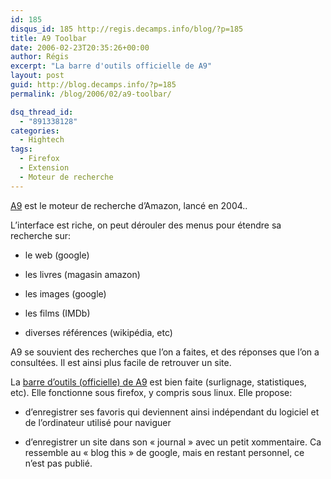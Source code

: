 ```yaml
---
id: 185
disqus_id: 185 http://regis.decamps.info/blog/?p=185
title: A9 Toolbar
date: 2006-02-23T20:35:26+00:00
author: Régis
excerpt: "La barre d'outils officielle de A9"
layout: post
guid: http://blog.decamps.info/?p=185
permalink: /blog/2006/02/a9-toolbar/

dsq_thread_id:
  - "891338128"
categories:
  - Hightech
tags:
  - Firefox
  - Extension
  - Moteur de recherche
---
```

[A9](http://a9.com) est le moteur de recherche d’Amazon, lancé en 2004..

L’interface est riche, on peut dérouler des menus pour étendre sa recherche sur:

* le web (google)
  
* les livres (magasin amazon)
  
* les images (google)
  
* les films (IMDb)
  
* diverses références (wikipédia, etc) 

A9 se souvient des recherches que l’on a faites, et des réponses que l’on a consultées. Il est ainsi plus facile de retrouver un site.

La [barre d’outils (officielle) de A9](http://toolbar.a9.com/) est bien faite (surlignage, statistiques, etc). Elle fonctionne sous firefox, y compris sous linux. Elle propose:

* d’enregistrer ses favoris qui deviennent ainsi indépendant du logiciel et de l’ordinateur utilisé pour naviguer
  
* d’enregistrer un site dans son « journal » avec un petit xommentaire. Ca ressemble au « blog this » de google, mais en restant personnel, ce n’est pas publié.

